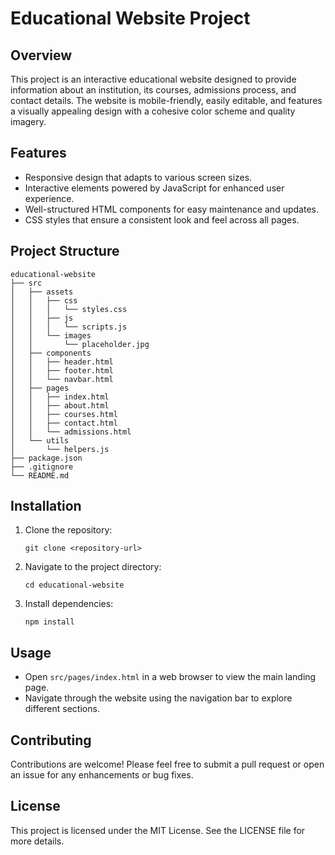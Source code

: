 # Educational Website Project

## Overview
This project is an interactive educational website designed to provide information about an institution, its courses, admissions process, and contact details. The website is mobile-friendly, easily editable, and features a visually appealing design with a cohesive color scheme and quality imagery.

## Features
- Responsive design that adapts to various screen sizes.
- Interactive elements powered by JavaScript for enhanced user experience.
- Well-structured HTML components for easy maintenance and updates.
- CSS styles that ensure a consistent look and feel across all pages.

## Project Structure
```
educational-website
├── src
│   ├── assets
│   │   ├── css
│   │   │   └── styles.css
│   │   ├── js
│   │   │   └── scripts.js
│   │   └── images
│   │       └── placeholder.jpg
│   ├── components
│   │   ├── header.html
│   │   ├── footer.html
│   │   └── navbar.html
│   ├── pages
│   │   ├── index.html
│   │   ├── about.html
│   │   ├── courses.html
│   │   ├── contact.html
│   │   └── admissions.html
│   └── utils
│       └── helpers.js
├── package.json
├── .gitignore
└── README.md
```

## Installation
1. Clone the repository:
   ```
   git clone <repository-url>
   ```
2. Navigate to the project directory:
   ```
   cd educational-website
   ```
3. Install dependencies:
   ```
   npm install
   ```

## Usage
- Open `src/pages/index.html` in a web browser to view the main landing page.
- Navigate through the website using the navigation bar to explore different sections.

## Contributing
Contributions are welcome! Please feel free to submit a pull request or open an issue for any enhancements or bug fixes.

## License
This project is licensed under the MIT License. See the LICENSE file for more details.